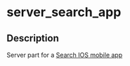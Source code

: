 # server_search_app
## Description
 Server part for a [Search IOS mobile app](https://github.com/Albert2522/search_app)
